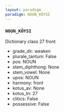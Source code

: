 ```yaml
---
layout: paradigm
paradigm: NOUN_KÖYSI
---
```

### ` NOUN_KÖYSI `

Dictionary class 27 front
* grade_dir: weaken
* plurale_tantum: False
* pos: NOUN
* stem_diphthong: None
* stem_vowel: None
* upos: NOUN
* harmony: front
* kotus_av: None
* kotus_tn: 27
* clitics: False
* possessive: False
